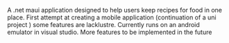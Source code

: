 A .net maui application designed to help users keep recipes for food in one place. 
First attempt at creating a mobile application (continuation of a uni project ) some features are lacklustre. 
Currently runs on an android emulator in visual studio. 
More features to be implemented in the future

